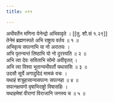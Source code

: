 ```yaml
---
title: ०११

---
```

अभीवर्तेन मणिना येनेन्द्रो अभिवावृते । [[तु. शौ.सं १.२९]]  
तेनेमं ब्रह्मणस्पते अभि राष्ट्राय वर्तय ॥ १ ॥  
अभिवृत्य सपत्नाभि या नो अरातयः ।  
अभि पृतन्यन्तं तिष्ठाभि यो नो दुरस्यति ॥ २ ॥  
अभि त्वा देवः सविताभि सोमो अवीवृतत् ।  
अभि त्वा विश्वा भूतान्यभीवर्तो यथाससि ॥ ३ ॥  
उदसौ सूर्ये अगादुदिदं मामकं वचः ।  
यथाहं शत्रुहासान्यसपत्नः सपत्नहा ॥ ४ ॥  
सपत्नक्षयणो वृषाभिराष्ट्रो विषासहिः ।  
यथाहमेषां वीराणां विराजानि जनस्य च ॥ ५ ॥  